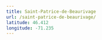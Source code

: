 ```yaml
---
title: Saint-Patrice-de-Beaurivage
url: /saint-patrice-de-beaurivage/
latitude: 46.412
longitude: -71.235
---
```

